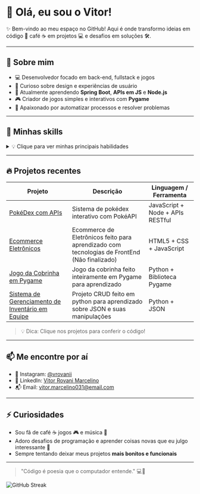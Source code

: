 # 👋 Olá, eu sou o Vitor!

✨ Bem-vindo ao meu espaço no GitHub! Aqui é onde transformo ideias em código 🚀 café ☕ em projetos 💻 e desafios em soluções 🛠️.

---

## 🧩 Sobre mim
- 💻 Desenvolvedor focado em back-end, fullstack e jogos  
- 🎨 Curioso sobre design e experiências de usuário  
- 🌱 Atualmente aprendendo **Spring Boot**, **APIs em JS** e **Node.js** 
- 🎮 Criador de jogos simples e interativos com **Pygame**  
- 🚀 Apaixonado por automatizar processos e resolver problemas  

---

## 🚀 Minhas skills
<details>
<summary>💡 Clique para ver minhas principais habilidades</summary>

- **Linguagens:** Python, Java, JavaScript  
- **Banco de Dados:** MySQL  
- **Frameworks & Ferramentas:** Flask, Node.js, Spring Boot (em aprendizado)  
- **Desenvolvimento:** CRUD em Python com MySQL, APIs RESTful  
- **Jogos:** Projetos simples com Pygame
- **Outros interesses:** automação e fullstack development

</details>

---

## 🔥 Projetos recentes
| Projeto | Descrição | Linguagem / Ferramenta |
|---------|-----------|-----------------------|
| [PokéDex com APIs](https://github.com/VitorRovaniMarcelino/Pokedex-API) | Sistema de pokédex interativo com PokéAPI | JavaScript + Node + APIs RESTful |
| [Ecommerce Eletrônicos](https://github.com/VitorRovaniMarcelino/EcommerceEletronicos-ChipStore) | Ecommerce de Eletrônicos feito para aprendizado com tecnologias de FrontEnd (Não finalizado) | HTML5 + CSS + JavaScript |
| [Jogo da Cobrinha em Pygame](https://github.com/VitorRovaniMarcelino/JogoDaCobrinhaPYGAME) | Jogo da cobrinha feito inteiramente em Pygame para aprendizado | Python + Biblioteca Pygame |
| [Sistema de Gerenciamento de Inventário em Equipe](https://github.com/VitorRovaniMarcelino/ProjetoSGIE) | Projeto CRUD feito em python para aprendizado sobre JSON e suas manipulações | Python + JSON |

> 💡 Dica: Clique nos projetos para conferir o código!  

---

## 📫 Me encontre por aí
-  📸 Instagram: [@vrovanii](https://www.instagram.com/vrovanii)
- 💼 LinkedIn: [Vitor Rovani Marcelino](https://www.linkedin.com/in/vitor-rovani-marcelino-142804288/)  
- 📬 Email: vitor.marcelino031@email.com  

---

## ⚡ Curiosidades
- Sou fã de café ☕ jogos 🎮 e música 🎵  
- Adoro desafios de programação e aprender coisas novas que eu julgo interessante 🙌
- Sempre tentando deixar meus projetos **mais bonitos e funcionais**  

---

> "Código é poesia que o computador entende." 💻💖

![GitHub Streak](https://streak-stats.demolab.com?user=VitorRovaniMarcelino&theme=tokyonight)

